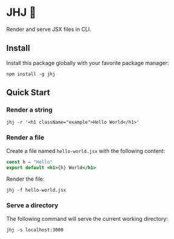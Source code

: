 <h1>JHJ 🦒</h1>

Render and serve JSX files in CLI.

## Install

Install this package globally with your favorite package manager:

    npm install -g jhj

## Quick Start

### Render a string

    jhj -r '<h1 className="example">Hello World</h1>'

### Render a file

Create a file named `hello-world.jsx` with the following content:

```jsx
const h = "Hello"
export default <h1>{h} World</h1>
```

Render the file:

    jhj -f hello-world.jsx

### Serve a directory

The following command will serve the current working directory:

    jhj -s localhost:3000
